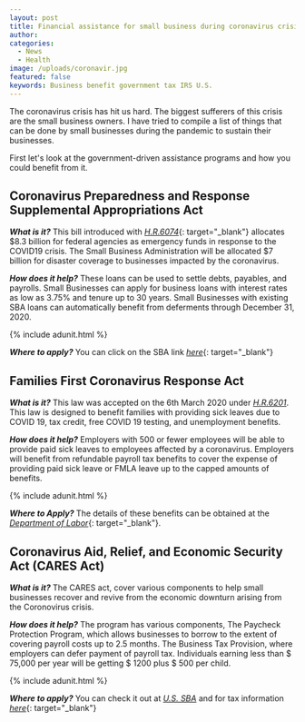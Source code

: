 ```yaml
---
layout: post
title: Financial assistance for small business during coronavirus crisis
author:
categories:
  - News
  - Health
image: /uploads/coronavir.jpg
featured: false
keywords: Business benefit government tax IRS U.S.
---
```


The coronavirus crisis has hit us hard. The biggest sufferers of this crisis are the small business owners. I have tried to compile a list of things that can be done by small businesses during the pandemic to sustain their businesses.

First let's look at the government-driven assistance programs and how you could benefit from it.

## Coronavirus Preparedness and Response Supplemental Appropriations Act

***What is it?*** This bill introduced with [*H.R.6074*](https://www.congress.gov/bill/116th-congress/house-bill/6074){: target="_blank"} allocates $8.3 billion for federal agencies as emergency funds in response to the COVID19 crisis. The Small Business Administration will be allocated $7 billion for disaster coverage to businesses impacted by the coronavirus.

***How does it help?*** These loans can be used to settle debts, payables, and payrolls. Small Businesses can apply for business loans with interest rates as low as 3.75% and tenure up to 30 years. Small Businesses with existing SBA loans can automatically benefit from deferments through December 31, 2020.

{% include adunit.html %}

***Where to apply?*** You can click on the SBA link [*here*](https://covid19relief.sba.gov/#/){: target="_blank"}

## Families First Coronavirus Response Act

***What is it?*** This law was accepted on the 6th March 2020 under [*H.R.6201*](https://www.congress.gov/bill/116th-congress/house-bill/6201/text). This law is designed to benefit families with providing sick leaves due to COVID 19, tax credit, free COVID 19 testing, and unemployment benefits.

***How does it help?*** Employers with 500 or fewer employees will be able to provide paid sick leaves to employees affected by a coronavirus. Employers will benefit from refundable payroll tax benefits to cover the expense of providing paid sick leave or FMLA leave up to the capped amounts of benefits.

{% include adunit.html %}

***Where to Apply?*** The details of these benefits can be obtained at the [*Department of Labor*](https://www.dol.gov/agencies/whd/pandemic/ffcra-employee-paid-leave){: target="_blank"}.

## Coronavirus Aid, Relief, and Economic Security Act (CARES Act)

***What is it?*** The CARES act, cover various components to help small businesses recover and revive from the economic downturn arising from the Coronovirus crisis.

***How does it help?*** The program has various components, The Paycheck Protection Program, which allows businesses to borrow to the extent of covering payroll costs up to 2.5 months. The Business Tax Provision, where employers can defer payment of payroll tax. Individuals earning less than $ 75,000 per year will be getting $ 1200 plus $ 500 per child.

{% include adunit.html %}

***Where to apply?*** You can check it out at [*U.S. SBA*](https://www.sba.gov/page/coronavirus-covid-19-small-business-guidance-loan-resources) and for tax information [*here*](https://www.irs.gov/coronavirus-tax-relief-and-economic-impact-payments){: target="_blank"}